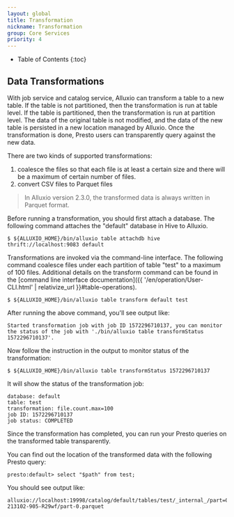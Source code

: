 ```yaml
---
layout: global
title: Transformation
nickname: Transformation
group: Core Services
priority: 4
---
```


* Table of Contents
{:toc}

## Data Transformations

With job service and catalog service, Alluxio can transform a table to a new table.
If the table is not partitioned, then the transformation is run at table level.
If the table is partitioned, then the transformation is run at partition level.
The data of the original table is not modified, and the data of the new table is persisted in a new location managed by Alluxio.
Once the transformation is done, Presto users can transparently query against the new data.

There are two kinds of supported transformations:

1. coalesce the files so that each file is at least a certain size and there will be a maximum of certain number of files.
2. convert CSV files to Parquet files

> In Alluxio version 2.3.0, the transformed data is always written in Parquet format.

Before running a transformation, you should first attach a database.
The following command attaches the "default" database in Hive to Alluxio.

```console
$ ${ALLUXIO_HOME}/bin/alluxio table attachdb hive thrift://localhost:9083 default
```

Transformations are invoked via the command-line interface.
The following command coalesce files under each partition of table "test" to a maximum of 100 files.
Additional details on the transform command can be found in the
[command line interface documentation]({{ '/en/operation/User-CLI.html' | relativize_url }}#table-operations).

```console
$ ${ALLUXIO_HOME}/bin/alluxio table transform default test
```

After running the above command, you'll see output like:

```console
Started transformation job with job ID 1572296710137, you can monitor the status of the job with './bin/alluxio table transformStatus 1572296710137'.
```

Now follow the instruction in the output to monitor status of the transformation:

```console
$ ${ALLUXIO_HOME}/bin/alluxio table transformStatus 1572296710137
```

It will show the status of the transformation job:

```console
database: default
table: test
transformation: file.count.max=100
job ID: 1572296710137
job status: COMPLETED
```

Since the transformation has completed, you can run your Presto queries on the transformed table transparently.

You can find out the location of the transformed data with the following Presto query:

```console
presto:default> select "$path" from test;
```

You should see output like:

```console
alluxio://localhost:19998/catalog/default/tables/test/_internal_/part=0/20191024-213102-905-R29wf/part-0.parquet
```
